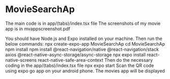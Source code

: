 # MovieSearchAp
The main code is in app/(tabs)/index.tsx file
The screenshots of my movie app is in mvappscreenshot.pdf

You should have Node.js and Expo installed on your machine. Then run the below commands:
npx create-expo-app MovieSearchAp
cd MovieSearchAp
npm install
npm install @react-navigation/native @react-navigation/stack axios @react-native-async-storage/async-storage
npx expo install react-native-screens react-native-safe-area-context
Then do the necessary coding in the app/(tabs)/index.tsx file
npx expo start
Scan the QR code using expo go app on your android phone. The movies app will be displayed
